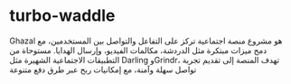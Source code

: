 # turbo-waddle
 Ghazal هو مشروع منصة اجتماعية تركز على التفاعل والتواصل بين المستخدمين، مع دمج ميزات مبتكرة مثل الدردشة، مكالمات الفيديو، وإرسال الهدايا. مستوحاة من التطبيقات الاجتماعية الشهيرة مثل Darling وGrindr، تهدف المنصة إلى تقديم تجربة تواصل سهلة وآمنة، مع إمكانيات ربح عبر طرق دفع متنوعة
